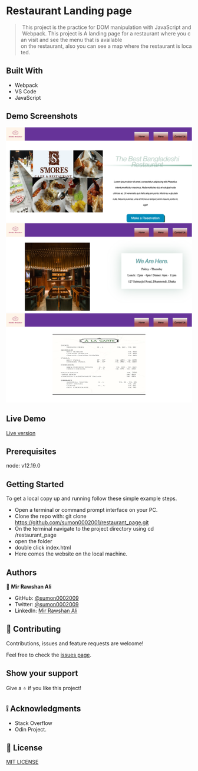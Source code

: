# Restaurant Landing page

>  This project is the practice for DOM manipulation with JavaScript and Webpack. This project is A landing page for a restaurant where you can visit and see the menu that is available on the restaurant, also you can see a map where the restaurant is located.

## Built With

- Webpack
- VS Code
- JavaScript

## Demo Screenshots

![screenshot](screen_1.png)
![screenshot](screen_2.png)
![screenshot](screen_3.png)

## Live Demo

[Live version](https://rawcdn.githack.com/sumon0002001/restaurant_page/b772b49a89aa6dc1c0827caccec014b7ed07d1b7/dist/index.html)

## Prerequisites

node: v12.19.0

## Getting Started
To get a local copy up and running follow these simple example steps.

- Open a terminal or command prompt interface on your PC.
- Clone the repo with: git clone https://github.com/sumon0002001/restaurant_page.git
- On the terminal navigate to the project directory using cd /restaurant_page
- open the folder
- double click index.html
- Here comes the website on the local machine.


## Authors

👤 **Mir Rawshan Ali**

- GitHub: [@sumon0002009](https://github.com/sumon0002001)
- Twitter: [@sumon0002009](https://twitter.com/Sumon0002009)
- LinkedIn: [Mir Rawshan Ali](https://www.linkedin.com/in/mir-rawshan-ali-27b6a5198/)




## 🤝 Contributing

Contributions, issues and feature requests are welcome!

Feel free to check the [issues page](https://github.com/sumon0002001/restaurant_page/issues).

## Show your support

Give a ⭐️ if you like this project!

## :grey_exclamation: Acknowledgments

- Stack Overflow
- Odin Project.

## 📝 License

[MIT LICENSE](LICENSE)
